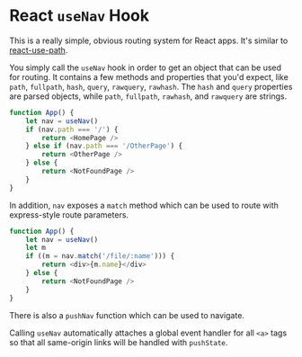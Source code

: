 # React `useNav` Hook

This is a really simple, obvious routing system for React apps. It's similar to
[react-use-path](https://github.com/zhangkaiyulw/react-use-path).

You simply call the `useNav` hook in order to get an object that can be used for routing. It
contains a few methods and properties that you'd expect, like `path`, `fullpath`, `hash`, `query`,
`rawquery`, `rawhash`. The `hash` and `query` properties are parsed objects, while `path`,
`fullpath`, `rawhash`, and `rawquery` are strings.

```js
function App() {
    let nav = useNav()
    if (nav.path === '/') {
        return <HomePage />
    } else if (nav.path === '/OtherPage') {
        return <OtherPage />
    } else {
        return <NotFoundPage />
    }
}
```

In addition, `nav` exposes a `match` method which can be used to route with express-style route
parameters.

```js
function App() {
    let nav = useNav()
    let m
    if ((m = nav.match('/file/:name'))) {
        return <div>{m.name}</div>
    } else {
        return <NotFoundPage />
    }
}
```

There is also a `pushNav` function which can be used to navigate.

Calling `useNav` automatically attaches a global event handler for all `<a>` tags so that all
same-origin links will be handled with `pushState`.

